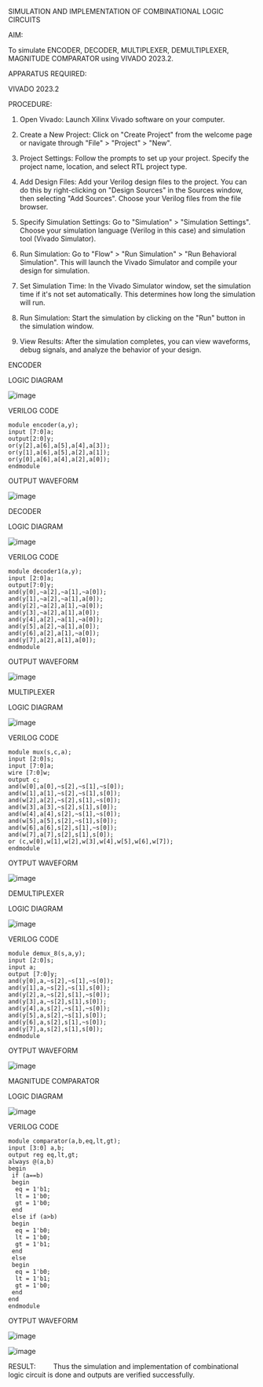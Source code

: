 SIMULATION AND IMPLEMENTATION OF COMBINATIONAL LOGIC CIRCUITS

AIM: 

To simulate ENCODER, DECODER, MULTIPLEXER, DEMULTIPLEXER, MAGNITUDE COMPARATOR using VIVADO 2023.2.

APPARATUS REQUIRED: 

VIVADO 2023.2

PROCEDURE:

1. Open Vivado: Launch Xilinx Vivado software on your computer.

2. Create a New Project: Click on "Create Project" from the welcome page or navigate through "File" > "Project" > "New".

3. Project Settings: Follow the prompts to set up your project. Specify the project name, location, and select RTL project type.

4. Add Design Files: Add your Verilog design files to the project. You can do this by right-clicking on "Design Sources" in the Sources window, then selecting "Add Sources". Choose your Verilog files from the file browser.

5. Specify Simulation Settings: Go to "Simulation" > "Simulation Settings". Choose your simulation language (Verilog in this case) and simulation tool (Vivado Simulator).

6. Run Simulation: Go to "Flow" > "Run Simulation" > "Run Behavioral Simulation". This will launch the Vivado Simulator and compile your design for simulation.

7. Set Simulation Time: In the Vivado Simulator window, set the simulation time if it's not set automatically. This determines how long the simulation will run.

8. Run Simulation: Start the simulation by clicking on the "Run" button in the simulation window.

9. View Results: After the simulation completes, you can view waveforms, debug signals, and analyze the behavior of your design.

ENCODER


LOGIC DIAGRAM

![image](https://github.com/Lokeshmb005/VLSI-LAB-EXP-2/assets/159941167/7e77d44e-492d-441b-bd5a-c3485cfb14e9)
 
VERILOG CODE
```
module encoder(a,y);
input [7:0]a;
output[2:0]y;
or(y[2],a[6],a[5],a[4],a[3]);
or(y[1],a[6],a[5],a[2],a[1]);
or(y[0],a[6],a[4],a[2],a[0]);
endmodule
```
OUTPUT WAVEFORM

 ![image](https://github.com/Lokeshmb005/VLSI-LAB-EXP-2/assets/159941167/58db2fd1-52c5-4927-98c8-c6199a592d19)

DECODER

LOGIC DIAGRAM

 ![image](https://github.com/Lokeshmb005/VLSI-LAB-EXP-2/assets/159941167/809d66a5-d9f3-49bd-a819-68ba602affe3)

VERILOG CODE
```
module decoder1(a,y);
input [2:0]a;
output[7:0]y;
and(y[0],~a[2],~a[1],~a[0]);
and(y[1],~a[2],~a[1],a[0]);
and(y[2],~a[2],a[1],~a[0]);
and(y[3],~a[2],a[1],a[0]);
and(y[4],a[2],~a[1],~a[0]);
and(y[5],a[2],~a[1],a[0]);
and(y[6],a[2],a[1],~a[0]);
and(y[7],a[2],a[1],a[0]);
endmodule
```
OUTPUT WAVEFORM

 ![image](https://github.com/Lokeshmb005/VLSI-LAB-EXP-2/assets/159941167/bc30fde5-ba43-4a5f-be0d-fe7366315d92)

MULTIPLEXER

LOGIC DIAGRAM 
 
![image](https://github.com/Lokeshmb005/VLSI-LAB-EXP-2/assets/159941167/ceb9b16b-8571-4b2b-8cce-053b8ee5729c)

VERILOG CODE
```
module mux(s,c,a);
input [2:0]s;
input [7:0]a;
wire [7:0]w;
output c;
and(w[0],a[0],~s[2],~s[1],~s[0]);
and(w[1],a[1],~s[2],~s[1],s[0]);
and(w[2],a[2],~s[2],s[1],~s[0]);
and(w[3],a[3],~s[2],s[1],s[0]);
and(w[4],a[4],s[2],~s[1],~s[0]);
and(w[5],a[5],s[2],~s[1],s[0]);
and(w[6],a[6],s[2],s[1],~s[0]);
and(w[7],a[7],s[2],s[1],s[0]);
or (c,w[0],w[1],w[2],w[3],w[4],w[5],w[6],w[7]);
endmodule
```
OYTPUT WAVEFORM

![image](https://github.com/Lokeshmb005/VLSI-LAB-EXP-2/assets/159941167/ad8199b4-f549-461e-b1bc-6dc382a13a08)
 
DEMULTIPLEXER

LOGIC DIAGRAM 

![image](https://github.com/Lokeshmb005/VLSI-LAB-EXP-2/assets/159941167/7d0fbb3c-bb1f-4b04-a23f-da9d4424abe5)
 
VERILOG CODE
```
module demux_8(s,a,y);
input [2:0]s;
input a;
output [7:0]y;
and(y[0],a,~s[2],~s[1],~s[0]);
and(y[1],a,~s[2],~s[1],s[0]);
and(y[2],a,~s[2],s[1],~s[0]);
and(y[3],a,~s[2],s[1],s[0]);
and(y[4],a,s[2],~s[1],~s[0]);
and(y[5],a,s[2],~s[1],s[0]);
and(y[6],a,s[2],s[1],~s[0]);
and(y[7],a,s[2],s[1],s[0]);
endmodule
```
OYTPUT WAVEFORM

 ![image](https://github.com/Lokeshmb005/VLSI-LAB-EXP-2/assets/159941167/5972a670-5ed8-4b36-b4dc-e4a06e790c62)

MAGNITUDE COMPARATOR

LOGIC DIAGRAM 

 ![image](https://github.com/Lokeshmb005/VLSI-LAB-EXP-2/assets/159941167/deeb2145-d89b-47d5-ac76-a24a484eecc0)

VERILOG CODE
```
module comparator(a,b,eq,lt,gt);
input [3:0] a,b;
output reg eq,lt,gt;
always @(a,b)
begin
 if (a==b)
 begin
  eq = 1'b1;
  lt = 1'b0;
  gt = 1'b0;
 end
 else if (a>b)
 begin
  eq = 1'b0;
  lt = 1'b0;
  gt = 1'b1;
 end
 else
 begin
  eq = 1'b0;
  lt = 1'b1;
  gt = 1'b0;
 end
end 
endmodule
```
OYTPUT WAVEFORM
 
![image](https://github.com/Lokeshmb005/VLSI-LAB-EXP-2/assets/159941167/2f73d88a-01c0-4e21-8f2d-3465464bf7f6)

![image](https://github.com/Lokeshmb005/VLSI-LAB-EXP-2/assets/159941167/dee082e1-1762-4166-b4d8-18649f2227c0)

RESULT:
   Thus the simulation and implementation of combinational logic circuit is done and outputs are verified successfully.
 
 
